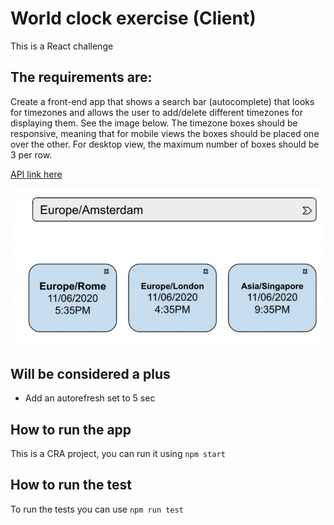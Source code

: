 # World clock exercise (Client)
This is a React challenge 

## The requirements are:
Create a front-end app that shows a search bar (autocomplete) that looks for timezones and allows the user to add/delete different timezones for displaying them. See the image below.
The timezone boxes should be responsive, meaning that for mobile views the boxes should be placed one over the other. For desktop view, the maximum number of boxes should be 3 per row.

[API link here](http://worldtimeapi.org/api/timezone)

![AppPhoto](./public/app.png)

## Will be considered a plus
- Add an autorefresh set to 5 sec

## How to run the app 
This is a CRA project, you can run it using `npm start`

## How to run the test
To run the tests you can use `npm run test`

